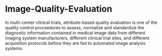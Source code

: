 # Image-Quality-Evaluation
In multi-center clinical trials, attribute-based quality evaluation is one of the quality control proceedures to assess, normalize and standardize the diagnostic information contained in medical image data from different imaging system manufacturers, different clinical trial sites, and different acquisition protocols before they are fed to automated image analysis systems.
